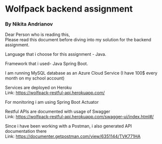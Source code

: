 <h1>Wolfpack backend assignment</h1>
<h3>By Nikita Andrianov</h3>

Dear Person who is reading this,<br>
Please read this document before diving into my solution for the backend assignment.

Language that i choose for this assignment - Java.<br>

Framework that i used- Java Spring Boot.<br>

I am running MySQL database as an Azure Cloud Service (I have 100$ every month on my school account)<br>

Services are deployed on Heroku<br>
Link: https://wolfpack-restful-api.herokuapp.com/

For monitoring i am using Spring Boot Actuator<br>

Restful APIs are documented with usage of Swagger<br>
Link: https://wolfpack-restful-api.herokuapp.com/swagger-ui/index.html#/
	
Since i have been working with a Postman, i also generated API documentation there<br>
Link: https://documenter.getpostman.com/view/6351144/TVK771HA

